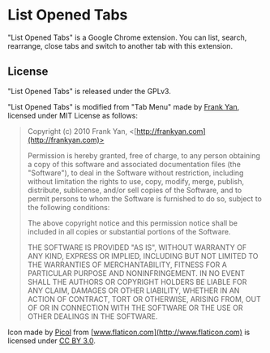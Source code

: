 # List Opened Tabs
"List Opened Tabs" is a Google Chrome extension.
You can list, search, rearrange, close tabs and switch to another tab with this extension.

## License
"List Opened Tabs" is released under the GPLv3.

"List Opened Tabs" is modified from "Tab Menu" made by [Frank Yan](http://frankyan.com), licensed under MIT License as follows:

> Copyright (c) 2010 Frank Yan, <[http://frankyan.com](http://frankyan.com)>
> 
> Permission is hereby granted, free of charge, to any person obtaining a copy
> of this software and associated documentation files (the "Software"), to deal
> in the Software without restriction, including without limitation the rights
> to use, copy, modify, merge, publish, distribute, sublicense, and/or sell
> copies of the Software, and to permit persons to whom the Software is
> furnished to do so, subject to the following conditions:
> 
> The above copyright notice and this permission notice shall be included in
> all copies or substantial portions of the Software.
> 
> THE SOFTWARE IS PROVIDED "AS IS", WITHOUT WARRANTY OF ANY KIND, EXPRESS OR
> IMPLIED, INCLUDING BUT NOT LIMITED TO THE WARRANTIES OF MERCHANTABILITY,
> FITNESS FOR A PARTICULAR PURPOSE AND NONINFRINGEMENT. IN NO EVENT SHALL THE
> AUTHORS OR COPYRIGHT HOLDERS BE LIABLE FOR ANY CLAIM, DAMAGES OR OTHER
> LIABILITY, WHETHER IN AN ACTION OF CONTRACT, TORT OR OTHERWISE, ARISING FROM,
> OUT OF OR IN CONNECTION WITH THE SOFTWARE OR THE USE OR OTHER DEALINGS IN
> THE SOFTWARE.

Icon made by [Picol](http://picol.org) from [www.flaticon.com](http://www.flaticon.com) is licensed under [CC BY 3.0](http://creativecommons.org/licenses/by/3.0/).

